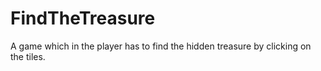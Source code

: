 # FindTheTreasure
A game which in the player has to find the hidden treasure by clicking on the tiles.

